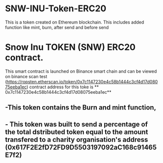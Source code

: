 # SNW-INU-Token-ERC20
This is a token created on Ethereum blockchain. This includes added function like mint, burn, after send and before send
# Snow Inu TOKEN (SNW) ERC20 contract.
This smart contract is launched on Binance smart chain
and can be viewed on binance scan test (https://ropsten.etherscan.io/token/0x7c1147230e4c58b1444c3cf4d17d08075eeba1ec)
contract address for this toke is ** 0x7c1147230e4c58b1444c3cf4d17d08075eeba1ec**

## -This token contains the Burn and mint function,
## - This token was built to send a percentage of the total dstributed token equal to the amount transfered to a charity organisation's address (0x617F2E2fD72FD9D5503197092aC168c91465E7f2)

